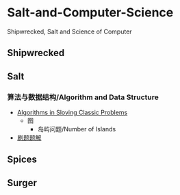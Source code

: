 # Salt-and-Computer-Science
Shipwrecked, Salt and Science of Computer
## Shipwrecked

## Salt
### 算法与数据结构/Algorithm and Data Structure
- [Algorithms in Sloving Classic Problems](Algorithms/Algorithms_in_Solving_Classic_Problems.md)
  - 图
    - 岛屿问题/Number of Islands
- [刷题题解](Algorithms/刷题题解.md)

## Spices

## Surger
